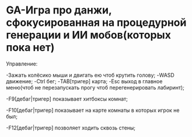 # GA-Игра про данжи, сфокусированная на процедурной генерации и ИИ мобов(которых пока нет)

Управление:

-Зажать колёсико мыши и двигать ею чтоб крутить голову;
-WASD движение;
-Ctrl бег;
-TAB[тригер] карта;
-Esc выход в главное меню(чтоб не перезапускать прогу чтоб перегенерировать лабиринт);



-F9[дебаг|тригер] показывает хитбоксы комнат;

-F10[дебаг|тригер] показывает на карте комнаты в которых игрок не был;

-F12[дебаг|тригер] позволяет ходить сквозь стены;
